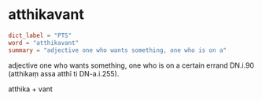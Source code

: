 # atthikavant

``` toml
dict_label = "PTS"
word = "atthikavant"
summary = "adjective one who wants something, one who is on a"
```

adjective one who wants something, one who is on a certain errand DN.i.90 (atthikaṃ assa atthī ti DN\-a.i.255).

atthika \+ vant

